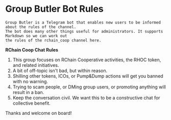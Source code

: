 # Group Butler Bot Rules

    Group Butler is a Telegram bot that enables new users to be informed about the rules of the channel. 
    The bot does many other things useful for administrators. It supports Markdown so we can work out
    the rules of the rchain_coop channel here. 

**RChain Coop Chat Rules**

1. This group focuses on RChain Cooperative activities, the RHOC token, and related initiatives.
2. A bit of off-topic isn't bad, but within reason.
3. Shilling other tokens, ICOs, or Pump&Dump actions will get you banned with no warning.
4. Trying to scam people, or DMing group users, or promoting anything will result in a ban.
5. Keep the conversation civil. We want this to be a constructive chat for collective benefit.

Thanks and welcome on board!
